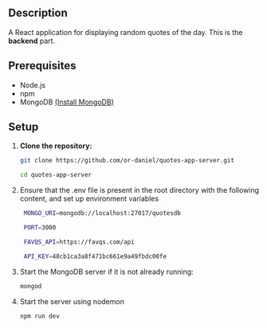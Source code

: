 ## Description

A React application for displaying random quotes of the day. This is the **backend** part.

## Prerequisites

- Node.js
- npm
- MongoDB [(Install MongoDB)](https://docs.mongodb.com/manual/installation/)

## Setup

1. **Clone the repository:**

   ```sh
   git clone https://github.com/or-daniel/quotes-app-server.git

   cd quotes-app-server
   ```

2. Ensure that the .env file is present in the root directory with the following content, and set up environment variables

   ```sh
    MONGO_URI=mongodb://localhost:27017/quotesdb

    PORT=3000

    FAVQS_API=https://favqs.com/api

    API_KEY=48cb1ca3a8f471bc661e9a49fbdc00fe

   ```

3. Start the MongoDB server if it is not already running:

   ```sh
   mongod
   ```

4. Start the server using nodemon
   ```sh
   npm run dev
   ```
